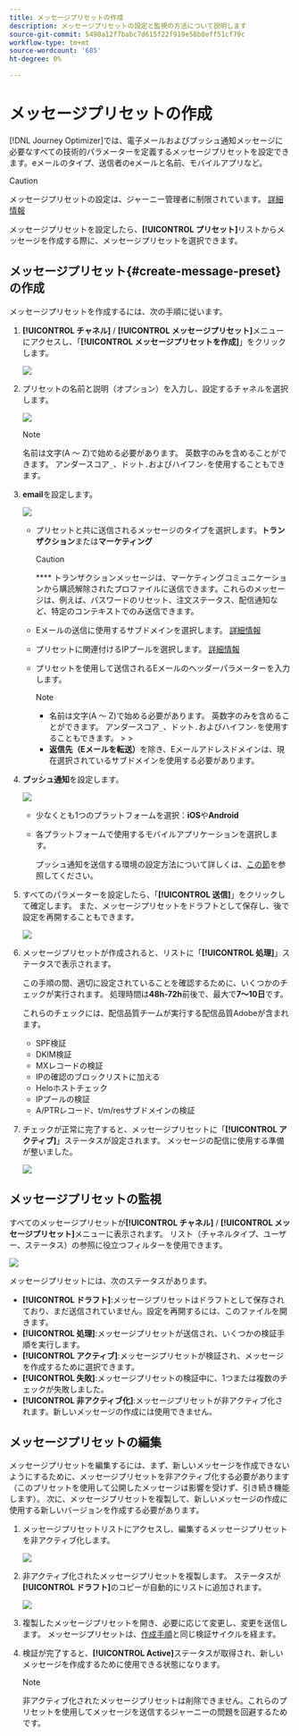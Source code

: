 ```yaml
---
title: メッセージプリセットの作成
description: メッセージプリセットの設定と監視の方法について説明します
source-git-commit: 5490a12f7babc7d615f22f919e58b8eff51cf79c
workflow-type: tm+mt
source-wordcount: '685'
ht-degree: 0%

---
```



# メッセージプリセットの作成

[!DNL Journey Optimizer]では、電子メールおよびプッシュ通知メッセージに必要なすべての技術的パラメーターを定義するメッセージプリセットを設定できます。eメールのタイプ、送信者のeメールと名前、モバイルアプリなど。

>[!CAUTION]
>
> メッセージプリセットの設定は、ジャーニー管理者に制限されています。 [詳細情報](../administration/ootb-product-profiles.md#journey-administrator)



メッセージプリセットを設定したら、**[!UICONTROL プリセット]**&#x200B;リストからメッセージを作成する際に、メッセージプリセットを選択できます。

## メッセージプリセット{#create-message-preset}の作成

メッセージプリセットを作成するには、次の手順に従います。

1. **[!UICONTROL チャネル]** / **[!UICONTROL メッセージプリセット]**&#x200B;メニューにアクセスし、「**[!UICONTROL メッセージプリセットを作成]**」をクリックします。

   ![](../assets/preset-create.png)


1. プリセットの名前と説明（オプション）を入力し、設定するチャネルを選択します。

   ![](../assets/preset-general.png)


   >[!NOTE]
   >
   > 名前は文字(A ～ Z)で始める必要があります。 英数字のみを含めることができます。 アンダースコア`_`、ドット`.`およびハイフン`-`を使用することもできます。

1. **email**&#x200B;を設定します。

   ![](../assets/preset-email.png)

   * プリセットと共に送信されるメッセージのタイプを選択します。**トランザクション**&#x200B;または&#x200B;**マーケティング**

      >[!CAUTION]
      >
      > **** トランザクションメッセージは、マーケティングコミュニケーションから購読解除されたプロファイルに送信できます。これらのメッセージは、例えば、パスワードのリセット、注文ステータス、配信通知など、特定のコンテキストでのみ送信できます。

   * Eメールの送信に使用するサブドメインを選択します。 [詳細情報](about-subdomain-delegation.md)
   * プリセットに関連付けるIPプールを選択します。 [詳細情報](ip-pools.md)
   * プリセットを使用して送信されるEメールのヘッダーパラメーターを入力します。

      >[!NOTE]
      >
      > * 名前は文字(A ～ Z)で始める必要があります。 英数字のみを含めることができます。 アンダースコア`_`、ドット`.`およびハイフン`-`を使用することもできます。
         > 
         > 
      * **返信先（Eメールを転送）**&#x200B;を除き、Eメールアドレスドメインは、現在選択されているサブドメインを使用する必要があります。



1. **プッシュ通知**&#x200B;を設定します。

   ![](../assets/preset-push.png)

   * 少なくとも1つのプラットフォームを選択：**iOS**&#x200B;や&#x200B;**Android**

   * 各プラットフォームで使用するモバイルアプリケーションを選択します。

      プッシュ通知を送信する環境の設定方法について詳しくは、[この節](../push-configuration.md)を参照してください。

1. すべてのパラメーターを設定したら、「**[!UICONTROL 送信]**」をクリックして確定します。 また、メッセージプリセットをドラフトとして保存し、後で設定を再開することもできます。

   ![](../assets/preset-submit.png)

1. メッセージプリセットが作成されると、リストに「**[!UICONTROL 処理]**」ステータスで表示されます。

   この手順の間、適切に設定されていることを確認するために、いくつかのチェックが実行されます。 処理時間は&#x200B;**48h-72h**&#x200B;前後で、最大で&#x200B;**7～10日**&#x200B;です。

   これらのチェックには、配信品質チームが実行する配信品質Adobeが含まれます。


   * SPF検証
   * DKIM検証
   * MXレコードの検証
   * IPの確認のブロックリストに加える
   * Heloホストチェック
   * IPプールの検証
   * A/PTRレコード、t/m/resサブドメインの検証


1. チェックが正常に完了すると、メッセージプリセットに「**[!UICONTROL アクティブ]**」ステータスが設定されます。 メッセージの配信に使用する準備が整いました。

   <!-- later on, users will be notified in Pulse -->

   ![](../assets/preset-active.png)

## メッセージプリセットの監視

すべてのメッセージプリセットが&#x200B;**[!UICONTROL チャネル]** / **[!UICONTROL メッセージプリセット]**&#x200B;メニューに表示されます。 リスト（チャネルタイプ、ユーザー、ステータス）の参照に役立つフィルターを使用できます。

![](../assets/preset-filters.png)

メッセージプリセットには、次のステータスがあります。

* **[!UICONTROL ドラフト]**:メッセージプリセットはドラフトとして保存されており、まだ送信されていません。設定を再開するには、このファイルを開きます。
* **[!UICONTROL 処理]**:メッセージプリセットが送信され、いくつかの検証手順を実行します。
* **[!UICONTROL アクティブ]**:メッセージプリセットが検証され、メッセージを作成するために選択できます。
* **[!UICONTROL 失敗]**:メッセージプリセットの検証中に、1つまたは複数のチェックが失敗しました。
* **[!UICONTROL 非アクティブ化]**:メッセージプリセットが非アクティブ化されます。新しいメッセージの作成には使用できません。

## メッセージプリセットの編集

メッセージプリセットを編集するには、まず、新しいメッセージを作成できないようにするために、メッセージプリセットを非アクティブ化する必要があります（このプリセットを使用して公開したメッセージは影響を受けず、引き続き機能します）。 次に、メッセージプリセットを複製して、新しいメッセージの作成に使用する新しいバージョンを作成する必要があります。

1. メッセージプリセットリストにアクセスし、編集するメッセージプリセットを非アクティブ化します。

   ![](../assets/preset-deactivate.png)

1. 非アクティブ化されたメッセージプリセットを複製します。 ステータスが&#x200B;**[!UICONTROL ドラフト]**&#x200B;のコピーが自動的にリストに追加されます。

   ![](../assets/preset-duplicated.png)

1. 複製したメッセージプリセットを開き、必要に応じて変更し、変更を送信します。 メッセージプリセットは、[作成手順](#create-message-preset)と同じ検証サイクルを経ます。

1. 検証が完了すると、**[!UICONTROL Active]**&#x200B;ステータスが取得され、新しいメッセージを作成するために使用できる状態になります。

   >[!NOTE]
   >
   >非アクティブ化されたメッセージプリセットは削除できません。これらのプリセットを使用してメッセージを送信するジャーニーの問題を回避するためです。

